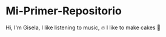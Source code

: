 # Mi-Primer-Repositorio


Hi, I'm Gisela,
I like listening to music, :fire:
I like to make cakes :cake:
